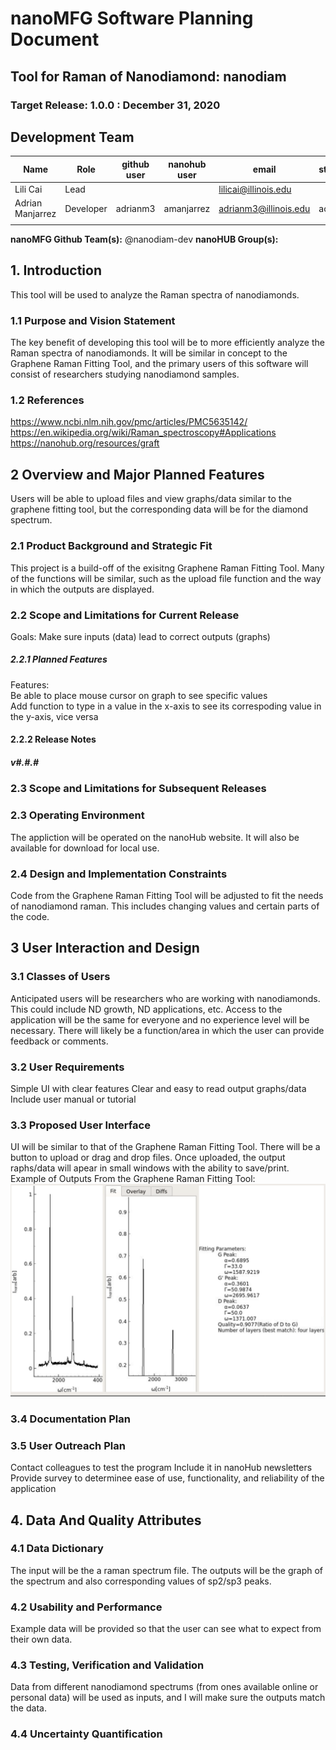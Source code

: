 # nanoMFG Software Planning Document
<!-- Replace text below with long title of project:short-name -->
## Tool for Raman of Nanodiamond: nanodiam
### Target Release: 1.0.0 : December 31, 2020

## Development Team
<!-- Complete table for all team members 
 roles: lead, developer, reviewer
 status: active, inactive
-->
Name | Role | github user | nanohub user | email | status
---|---|---|---|---|---
Lili Cai| Lead | | |lilicai@illinois.edu|
Adrian Manjarrez | Developer | adrianm3 | amanjarrez | adrianm3@illinois.edu | active
 |  |  |  |  | 

**nanoMFG Github Team(s):** @nanodiam-dev
**nanoHUB Group(s):**

## 1. Introduction
This tool will be used to analyze the Raman spectra of nanodiamonds.

### 1.1 Purpose and Vision Statement
<!-- Why are we building this tool?
What is the key benefit
How does it relate to existing tools and existing software?
How does it fit into the overall objectives for the nano **manufacturing** node?
Who will use this software?
-->
The key benefit of developing this tool will be to more efficiently analyze the Raman spectra of nanodiamonds. It will be similar in concept to the Graphene Raman Fitting Tool, and the primary users of this software will consist of researchers studying nanodiamond samples.



### 1.2 References
<!--List any documents or background material that are relevant.  Links are useful. For instance, a link to a wiki or readme page in the project repository, or link to a uploaded file (doc, pdf, ppt, etc.).-->
https://www.ncbi.nlm.nih.gov/pmc/articles/PMC5635142/  
https://en.wikipedia.org/wiki/Raman_spectroscopy#Applications  
https://nanohub.org/resources/graft

## 2 Overview and Major Planned Features
<!--Provide and overview characterising this proposed release.  Describe how users will interact with each proposed feature. Include a schematic/diagram to illustrate an overview of proposed software and achitecture componets for the project-->
Users will be able to upload files and view graphs/data similar to the graphene fitting tool, but the corresponding data will be for the diamond spectrum.

### 2.1 Product Background and Strategic Fit
<!--Provide context for the proposed product.  Is this a completely new projects, or next version of an existing project? This can include a description of any contextual research, or the status of any existing prototype application.  If this SPD describes a component, describe its relationship to larger system. Can include diagrams.-->
This project is a build-off of the exisitng Graphene Raman Fitting Tool. Many of the functions will be similar, such as the upload file function and the way in which the outputs are displayed.

### 2.2 Scope and Limitations for Current Release
<!--List the all planned goals/features for this release.  These should be links to issues.  Add a new subsection for each release.  Equally important, document feature you explicity are not doing at this time-->
Goals:
Make sure inputs (data) lead to correct outputs (graphs)

##### 2.2.1 Planned Features
Features:  
Be able to place mouse cursor on graph to see specific values  
Add function to type in a value in the x-axis to see its correspoding value in the y-axis, vice versa

#### 2.2.2 Release Notes
##### v#.#.#

### 2.3 Scope and Limitations for Subsequent Releases
<!--Short summary of  future envisioned roadmap for subsequent efforts.-->

### 2.3 Operating Environment
<!--Describe the target environment.  Identify components or application that are needed.  Describe technical infrastructure need to support the application.-->
The appliction will be operated on the nanoHub website. It will also be available for download for local use. 

### 2.4 Design and Implementation Constraints
<!--This could include pre-existing code that needs to be incorporated ,a certain programming language or toolkit and software dependencies.  Describe the origin and rationale for each constraint.-->
Code from the Graphene Raman Fitting Tool will be adjusted to fit the needs of nanodiamond raman. This includes changing values and certain parts of the code. 


## 3 User Interaction and Design

### 3.1 Classes of Users
<!--Identify classes (types) of users that you anticipate will use the product.  Provide any relevant context about each class that may influence how the product is used: 
The tasks the class of users will perform
Access and privilege level
Features used
Experience level
Type of interaction
Provide links to any user surveys, questionnaires, interviews, feedback or other relevant information.-->
Anticipated users will be researchers who are working with nanodiamonds. This could include ND growth, ND applications, etc. Access to the application will be the same for everyone and no experience level will be necessary. There will likely be a function/area in which the user can provide feedback or comments. 
### 3.2 User Requirements
<!-- Provide a list of issue links to document the main set of user requirements to be satisfied by this release.  Use the user requirement template to draft thense issues.  A well written user requirement should be easy to justify (Rational) and should be testable.  List in order of priority as must have, should have or nice to have for each use case. -->
Simple UI with clear features
Clear and easy to read output graphs/data  
Include user manual or tutorial

### 3.3 Proposed User Interface
<!--Could include drawn mockups, screenshots of prototypes, comparison to existing software and other descriptions.-->
UI will be similar to that of the Graphene Raman Fitting Tool. There will be a button to upload or drag and drop files. Once uploaded, the output raphs/data will apear in small windows with the ability to save/print.  
Example of Outputs From the Graphene Raman Fitting Tool:
<img alt = "Graphene Raman Fitting Tool Output" src = "https://github.com/nanoMFG/nanodiam/blob/adrianm3-patch-1/docs/fitting.PNG">

### 3.4 Documentation Plan
<!-- List planned documentation activities -->

### 3.5 User Outreach Plan
<!-- List upcoming activities designed to elicit user feedback and/or engage new users.  Use issues for activities that will be completed this iteration-->
Contact colleagues to test the program
Include it in nanoHub newsletters
Provide survey to determinee ease of use, functionality, and reliability of the application

## 4. Data And Quality Attributes

### 4.1 Data Dictionary
<!--Summarize inputs and outputs for the application.-->
The input will be the a raman spectrum file. The outputs will be the graph of the spectrum and also corresponding values of sp2/sp3 peaks.  

### 4.2 Usability and Performance
<!--Summarize usability requirements such as easy of adoption for new users (eg example data),  inline documentation, avoiding errors, efficient interaction, etc.  Describe performance expectations  and/or document challenges.  Note you can reference user requirements from above if needed. -->
Example data will be provided so that the user can see what to expect from their own data. 


### 4.3 Testing, Verification and Validation
<!--Describe What data is necessary to verify the basic functionality of the application.  Provide a testing plan that includes a list of issues for each planned activity.  Describe data sets that are needed to test validation.-->
Data from different nanodiamond spectrums (from ones available online or personal data) will be used as inputs, and I will make sure the outputs match the data.

### 4.4 Uncertainty Quantification
<!--Identify and document possible sources of uncertainty. Categorize with standard labels, such as parametric, structural, algorithmic, experimental, interpolation.
Develop a plan for measuring and documenting uncertainty, e.g., using forward propagation or inverse UQ, and showing it in the application, if applicable.-->
